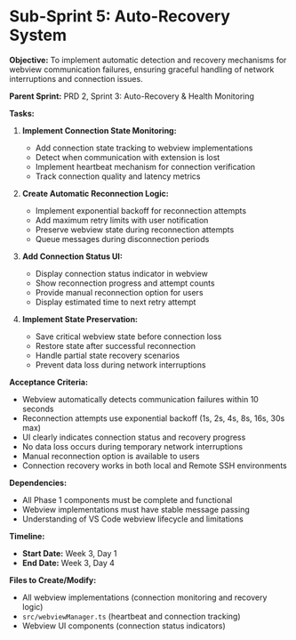 # Sub-Sprint 5: Auto-Recovery System

**Objective:**
To implement automatic detection and recovery mechanisms for webview communication failures, ensuring graceful handling of network interruptions and connection issues.

**Parent Sprint:**
PRD 2, Sprint 3: Auto-Recovery & Health Monitoring

**Tasks:**

1. **Implement Connection State Monitoring:**
   - Add connection state tracking to webview implementations
   - Detect when communication with extension is lost
   - Implement heartbeat mechanism for connection verification
   - Track connection quality and latency metrics

2. **Create Automatic Reconnection Logic:**
   - Implement exponential backoff for reconnection attempts
   - Add maximum retry limits with user notification
   - Preserve webview state during reconnection attempts
   - Queue messages during disconnection periods

3. **Add Connection Status UI:**
   - Display connection status indicator in webview
   - Show reconnection progress and attempt counts
   - Provide manual reconnection option for users
   - Display estimated time to next retry attempt

4. **Implement State Preservation:**
   - Save critical webview state before connection loss
   - Restore state after successful reconnection
   - Handle partial state recovery scenarios
   - Prevent data loss during network interruptions

**Acceptance Criteria:**

- Webview automatically detects communication failures within 10 seconds
- Reconnection attempts use exponential backoff (1s, 2s, 4s, 8s, 16s, 30s max)
- UI clearly indicates connection status and recovery progress
- No data loss occurs during temporary network interruptions
- Manual reconnection option is available to users
- Connection recovery works in both local and Remote SSH environments

**Dependencies:**

- All Phase 1 components must be complete and functional
- Webview implementations must have stable message passing
- Understanding of VS Code webview lifecycle and limitations

**Timeline:**

- **Start Date:** Week 3, Day 1
- **End Date:** Week 3, Day 4

**Files to Create/Modify:**

- All webview implementations (connection monitoring and recovery logic)
- `src/webviewManager.ts` (heartbeat and connection tracking)
- Webview UI components (connection status indicators)
